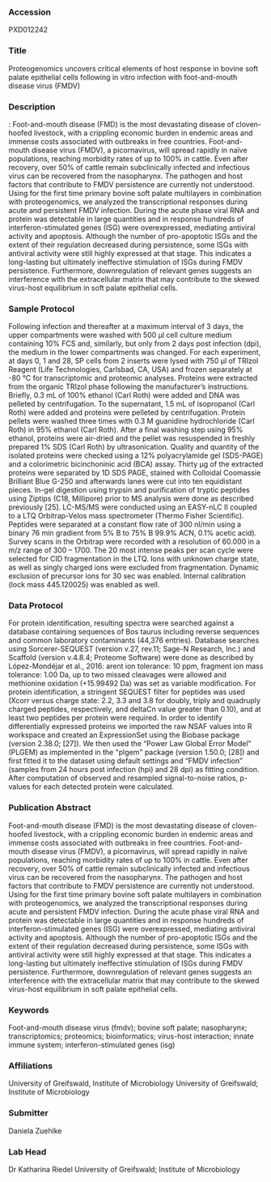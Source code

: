 ### Accession
PXD012242

### Title
Proteogenomics uncovers critical elements of host response in bovine soft palate epithelial cells following in vitro infection with foot-and-mouth disease virus (FMDV)

### Description
: Foot-and-mouth disease (FMD) is the most devastating disease of cloven-hoofed livestock, with a crippling economic burden in endemic areas and immense costs associated with outbreaks in free countries. Foot-and-mouth disease virus (FMDV), a picornavirus, will spread rapidly in naïve populations, reaching morbidity rates of up to 100% in cattle. Even after recovery, over 50% of cattle remain subclinically infected and infectious virus can be recovered from the nasopharynx. The pathogen and host factors that contribute to FMDV persistence are currently not understood. Using for the first time primary bovine soft palate multilayers in combination with proteogenomics, we analyzed the transcriptional responses during acute and persistent FMDV infection. During the acute phase viral RNA and protein was detectable in large quantities and in response hundreds of interferon-stimulated genes (ISG) were overexpressed, mediating antiviral activity and apoptosis. Although the number of pro-apoptotic ISGs and the extent of their regulation decreased during persistence, some ISGs with antiviral activity were still highly expressed at that stage. This indicates a long-lasting but ultimately ineffective stimulation of ISGs during FMDV persistence. Furthermore, downregulation of relevant genes suggests an interference with the extracellular matrix that may contribute to the skewed virus-host equilibrium in soft palate epithelial cells.

### Sample Protocol
Following infection and thereafter at a maximum interval of 3 days, the upper compartments were washed with 500 µl cell culture medium containing 10% FCS and, similarly, but only from 2 days post infection (dpi), the medium in the lower compartments was changed. For each experiment, at days 0, 1 and 28, SP cells from 2 inserts were lysed with 750 μl of TRIzol Reagent (Life Technologies, Carlsbad, CA, USA) and frozen separately at -80 °C for transcriptomic and proteomic analyses. Proteins were extracted from the organic TRIzol phase following the manufacturer’s instructions. Briefly, 0.3 mL of 100% ethanol (Carl Roth) were added and DNA was pelleted by centrifugation. To the supernatant, 1.5 mL of isopropanol (Carl Roth) were added and proteins were pelleted by centrifugation. Protein pellets were washed three times with 0.3 M guanidine hydrochloride (Carl Roth) in 95% ethanol (Carl Roth). After a final washing step using 95% ethanol, proteins were air-dried and the pellet was resuspended in freshly prepared 1% SDS (Carl Roth) by ultrasonication. Quality and quantity of the isolated proteins were checked using a 12% polyacrylamide gel (SDS-PAGE) and a colorimetric bicinchoninic acid (BCA) assay. Thirty µg of the extracted proteins were separated by 1D SDS PAGE, stained with Colloidal Coomassie Brilliant Blue G-250 and afterwards lanes were cut into ten equidistant pieces. In-gel digestion using trypsin and purification of tryptic peptides using Ziptips (C18, Millipore) prior to MS analysis were done as described previously [25]. LC-MS/MS were conducted using an EASY-nLC II coupled to a LTQ Orbitrap-Velos mass spectrometer (Thermo Fisher Scientific). Peptides were separated at a constant flow rate of 300 nl/min using a binary 76 min gradient from 5% B to 75% B 99.9% ACN, 0.1% acetic acid). Survey scans in the Orbitrap were recorded with a resolution of 60.000 in a m/z range of 300 – 1700. The 20 most intense peaks per scan cycle were selected for CID fragmentation in the LTQ. Ions with unknown charge state, as well as singly charged ions were excluded from fragmentation. Dynamic exclusion of precursor ions for 30 sec was enabled. Internal calibration (lock mass 445.120025) was enabled as well.

### Data Protocol
For protein identification, resulting spectra were searched against a database containing sequences of Bos taurus including reverse sequences and common laboratory contaminants (44,376 entries). Database searches using Sorcerer-SEQUEST (version v.27, rev.11; Sage-N Research, Inc.) and Scaffold (version v.4.8.4; Proteome Software) were done as described by López-Mondéjar et al., 2016: arent ion tolerance: 10 ppm, fragment ion mass tolerance: 1.00 Da, up to two missed cleavages were allowed and methionine oxidation (+15.99492 Da) was set as variable modification. For protein identification, a stringent SEQUEST filter for peptides was used (Xcorr versus charge state: 2.2, 3.3 and 3.8 for doubly, triply and quadruply charged peptides, respectively, and deltaCn value greater than 0.10), and at least two peptides per protein were required.  In order to identify differentially expressed proteins we imported the raw NSAF values into R workspace and created an ExpressionSet using the Biobase package (version 2.38.0; [27]). We then used the “Power Law Global Error Model” (PLGEM) as implemented in the "plgem" package (version 1.50.0; [28]) and first fitted it to the dataset using default settings and “FMDV infection” (samples from 24 hours post infection (hpi) and 28 dpi) as fitting condition. After computation of observed and resampled signal-to-noise ratios, p-values for each detected protein were calculated.

### Publication Abstract
Foot-and-mouth disease (FMD) is the most devastating disease of cloven-hoofed livestock, with a crippling economic burden in endemic areas and immense costs associated with outbreaks in free countries. Foot-and-mouth disease virus (FMDV), a picornavirus, will spread rapidly in na&#xef;ve populations, reaching morbidity rates of up to 100% in cattle. Even after recovery, over 50% of cattle remain subclinically infected and infectious virus can be recovered from the nasopharynx. The pathogen and host factors that contribute to FMDV persistence are currently not understood. Using for the first time primary bovine soft palate multilayers in combination with proteogenomics, we analyzed the transcriptional responses during acute and persistent FMDV infection. During the acute phase viral RNA and protein was detectable in large quantities and in response hundreds of interferon-stimulated genes (ISG) were overexpressed, mediating antiviral activity and apoptosis. Although the number of pro-apoptotic ISGs and the extent of their regulation decreased during persistence, some ISGs with antiviral activity were still highly expressed at that stage. This indicates a long-lasting but ultimately ineffective stimulation of ISGs during FMDV persistence. Furthermore, downregulation of relevant genes suggests an interference with the extracellular matrix that may contribute to the skewed virus-host equilibrium in soft palate epithelial cells.

### Keywords
Foot-and-mouth disease virus (fmdv); bovine soft palate; nasopharynx; transcriptomics; proteomics; bioinformatics; virus-host interaction; innate immune system; interferon-stimulated genes (isg)

### Affiliations
University of Greifswald, Institute of Microbiology
University of Greifswald; Institute of Microbiology

### Submitter
Daniela Zuehlke

### Lab Head
Dr Katharina Riedel
University of Greifswald; Institute of Microbiology


